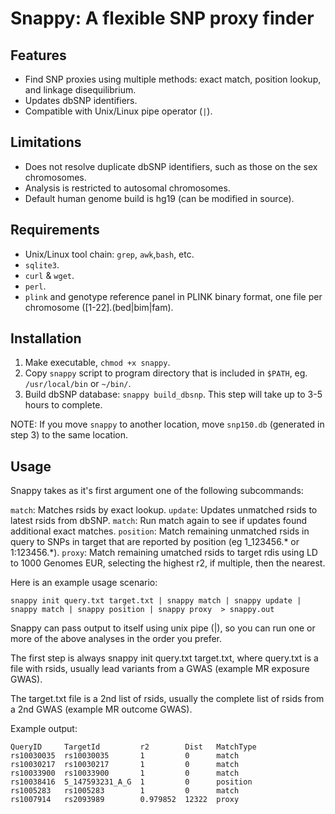 # Snappy: A flexible SNP proxy finder

## Features

* Find SNP proxies using multiple methods: exact match, position lookup, and linkage disequilibrium.
* Updates dbSNP identifiers.
* Compatible with Unix/Linux pipe operator (`|`).

## Limitations

* Does not resolve duplicate dbSNP identifiers, such as those on the sex chromosomes.
* Analysis is restricted to autosomal chromosomes.
* Default human genome build is hg19 (can be modified in source).

## Requirements

* Unix/Linux tool chain: `grep`, `awk`,`bash`, etc.
* `sqlite3`.
* `curl` & `wget`.
* `perl`.
* `plink` and genotype reference panel in PLINK binary format, one file per chromosome ([1-22].(bed|bim|fam).

## Installation

1. Make executable, `chmod +x snappy`.
2. Copy `snappy` script to program directory that is included in `$PATH`, eg. `/usr/local/bin` or `~/bin/`.
3. Build dbSNP database: `snappy build_dbsnp`. This step will take up to 3-5 hours to complete.

NOTE: If you move `snappy` to another location, move `snp150.db` (generated in step 3) to the same location.


## Usage

Snappy takes as it's first argument one of the following subcommands:

`match`: Matches rsids by exact lookup.
`update`: Updates unmatched rsids to latest rsids from dbSNP.
`match`: Run match again to see if updates found additional exact matches.
`position`: Match remaining unmatched rsids in query to SNPs in target that are reported by position (eg 1_123456.* or 1:123456.*).
`proxy`: Match remaining umatched rsids to target rdis using LD to 1000 Genomes EUR, selecting the highest r2, if multiple, then the nearest.

Here is an example usage scenario:

    snappy init query.txt target.txt | snappy match | snappy update | snappy match | snappy position | snappy proxy  > snappy.out

Snappy can pass output to itself using unix pipe (|), so you can run one or more of the above analyses in the order you prefer.

The first step is always snappy init query.txt target.txt, where query.txt is a file with rsids, usually lead variants from a GWAS (example MR exposure GWAS).

The target.txt file is a 2nd list of rsids, usually the complete list of rsids from a 2nd GWAS (example MR outcome GWAS).

Example output:

    QueryID     TargetId         r2        Dist   MatchType
    rs10030035  rs10030035       1         0      match
    rs10030217  rs10030217       1         0      match
    rs10033900  rs10033900       1         0      match
    rs10038416  5_147593231_A_G  1         0      position
    rs1005283   rs1005283        1         0      match
    rs1007914   rs2093989        0.979852  12322  proxy




